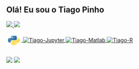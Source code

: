 
## Olá! Eu sou o Tiago Pinho

<div>
  <a href="https://github.com/tpinhoda">
  <img height="180em" src="https://github-readme-stats.vercel.app/api?username=tpinhoda&show_icons=true&theme=dark&include_all_commits=true&count_private=true"/>
  <img height="180em" src="https://github-readme-stats.vercel.app/api/top-langs/?username=tpinhoda&layout=compact&langs_count=7&theme=dark"/>
</div>
  
 <div style="display: inline_block"><br>
  <img align="center" alt="Tiago-Python" height="30" width="40" src="https://raw.githubusercontent.com/devicons/devicon/master/icons/python/python-original.svg">
  <img align="center" alt="Tiago-Jupyter" height="30" width="40" src="https://cdn.jsdelivr.net/gh/devicons/devicon/icons/jupyter/jupyter-original-wordmark.svg">
  <img align="center" alt="Tiago-Matlab" height="30" width="40" src="https://cdn.jsdelivr.net/gh/devicons/devicon/icons/matlab/matlab-original.svg">
  <img align="center" alt="Tiago-R" height="30" width="40" src="https://cdn.jsdelivr.net/gh/devicons/devicon/icons/r/r-original.svg">

</div>
  
  ##
  
  <div> 
  <a href = "mailto:tiagopinhods@gmail.com,"><img src="https://img.shields.io/badge/Gmail-D14836?style=for-the-badge&logo=gmail&logoColor=white" target="_blank"></a>
  <a href="https://www.linkedin.com/in/tiagopinhodasilva/" target="_blank"><img src="https://img.shields.io/badge/-LinkedIn-%230077B5?style=for-the-badge&logo=linkedin&logoColor=white" target="_blank"></a>
</div>
